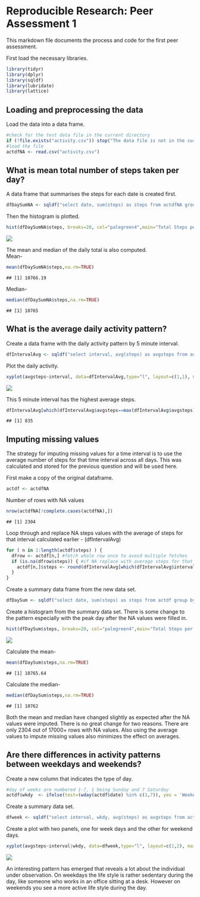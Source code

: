 # Reproducible Research: Peer Assessment 1

This markdown file documents the process and code for the first peer assessment.
  


First load the necessary libraries.   

```r
library(tidyr)
library(dplyr)
library(sqldf)
library(lubridate)
library(lattice)
```
## Loading and preprocessing the data   

Load the data into a data frame.   

```r
#check for the test data file in the current directory
if (!file.exists("activity.csv")) stop("The data file is not in the current directory")
#load the file
actdfNA <- read.csv("activity.csv")
```

## What is mean total number of steps taken per day?   
A data frame that summarises the steps for each date is created first.


```r
dfDaySumNA <- sqldf("select date, sum(steps) as steps from actdfNA group by date")
```

Then the histogram is plotted.   

```r
hist(dfDaySumNA$steps, breaks=20, col="palegreen4",main="Total Steps per Day",xlab="Total Steps",xlim=c(0,25000))
```

![](./PA1_template_files/figure-html/unnamed-chunk-4-1.png) 

The mean and median of the daily total is also computed.  
Mean-   

```r
mean(dfDaySumNA$steps,na.rm=TRUE)
```

```
## [1] 10766.19
```
Median-   

```r
median(dfDaySumNA$steps,na.rm=TRUE)
```

```
## [1] 10765
```

## What is the average daily activity pattern?     

Create a data frame with the daily activity pattern by 5 minute interval.   

```r
dfIntervalAvg <- sqldf("select interval, avg(steps) as avgsteps from actdfNA group by interval")
```

Plot the daily activity.   
  

```r
xyplot(avgsteps~interval, data=dfIntervalAvg,type="l", layout=c(1,1), main = "Daily Average - Steps per Interval", ylab = "Average Steps", xlab = "5 Minute Interval")
```

![](./PA1_template_files/figure-html/unnamed-chunk-8-1.png) 

This 5 minute interval has the highest average steps.   

```r
dfIntervalAvg[which(dfIntervalAvg$avgsteps==max(dfIntervalAvg$avgsteps)),]$interval
```

```
## [1] 835
```

## Imputing missing values    

The strategy for imputing missing values for a time interval is to use the average number of steps for that time interval across all days. This was calculated and stored for the previous question and will be used here. 

First make a copy of the original dataframe.   

```r
actdf <- actdfNA
```

Number of rows with NA values

```r
nrow(actdfNA[!complete.cases(actdfNA),])
```

```
## [1] 2304
```

Loop through and replace NA steps values with the average of steps for that interval calculated earlier - (dfIntervalAvg)   


```r
for ( n in 1:length(actdf$steps) ) {
  dfrow <- actdf[n,] #fetch whole row once to avoid multiple fetches
  if (is.na(dfrow$steps)) { #if NA replace with average steps for that interval
    actdf[n,]$steps <- round(dfIntervalAvg[which(dfIntervalAvg$interval==dfrow$interval),]$avgsteps)
  }
}
```
Create a summary data frame from the new data set. 


```r
dfDaySum <- sqldf("select date, sum(steps) as steps from actdf group by date")
```
Create a histogram from the summary data set. 
There is some change to the pattern especially with the peak day after the NA values were filled in.   


```r
hist(dfDaySum$steps, breaks=20, col="palegreen4",main="Total Steps per Day",xlab="Total Steps",xlim=c(0,25000))
```

![](./PA1_template_files/figure-html/unnamed-chunk-14-1.png) 

Calculate the mean-   

```r
mean(dfDaySum$steps,na.rm=TRUE)
```

```
## [1] 10765.64
```
Calculate the median-   

```r
median(dfDaySum$steps,na.rm=TRUE)
```

```
## [1] 10762
```
Both the mean and median have changed slightly as expected after the NA values were imputed. There is no great change for two reasons. There are only 2304 out of 17000+ rows with NA values. Also using the average values to impute missing values also minimizes the effect on averages. 

## Are there differences in activity patterns between weekdays and weekends?   

Create a new column that indicates the type of day. 

```r
#day of weeks are numbered 1-7, 1 being Sunday and 7 Saturday
actdf$wkdy  <- ifelse(test=(wday(actdf$date) %in% c(1,7)), yes = 'Weekend', no = 'Weekday')
```
Create a summary data set.   


```r
dfweek <- sqldf("select interval, wkdy, avg(steps) as avgsteps from actdf group by interval,wkdy")
```

Create a plot with two panels, one for week days and the other for weekend days.

```r
xyplot(avgsteps~interval|wkdy, data=dfweek,type="l", layout=c(1,2), main = "Weekend vs Weekday", ylab = "Average Steps", xlab = "5 Minute Interval")
```

![](./PA1_template_files/figure-html/unnamed-chunk-19-1.png) 

An interesting pattern has emerged that reveals a lot about the individual under observation. On weekdays the life style is rather sedentary during the day, like someone who works in an office sitting at a desk. However on weekends you see a more active life style during the day.



